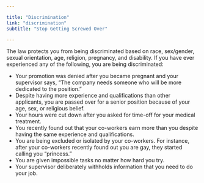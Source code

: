 ```yaml
---

title: "Discrimination"
link: "discrimination"
subtitle: "Stop Getting Screwed Over"

---
```


The law protects you from being discriminated based on race, sex/gender, sexual orientation, age, religion, pregnancy, and disability.  If you have ever experienced any of the following, you are being discriminated: 

<aside>
<ul>
    <li>
        Your promotion was denied after you became pregnant and your supervisor says, “The company needs someone who will be more dedicated to the position.”
    </li>
    <li>
        Despite having more experience and qualifications than other applicants, you are passed over for a senior position because of your age, sex, or religious belief.
    </li>
    <li>
        Your hours were cut down after you asked for time-off for your medical treatment.
    </li>
    <li>
        You recently found out that your co-workers earn more than you despite having the same experience and qualifications.
    </li>
    <li>
        You are being excluded or isolated by your co-workers. For instance, after your co-workers recently found out you are gay, they started calling you “princess.”
    </li>
    <li>
        You are given impossible tasks no matter how hard you try.
    </li>
    <li>
        Your supervisor deliberately withholds information that you need to do your job.  
    </li>
</ul>
</aside>